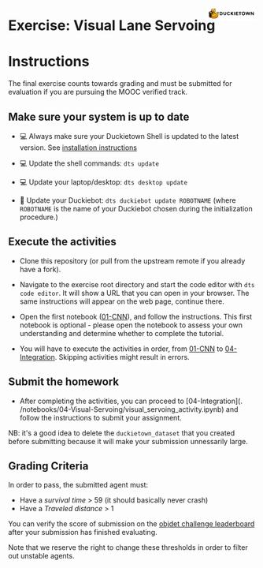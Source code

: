 # **Exercise: Visual Lane Servoing**
<img src="./assets/images/dtlogo.png" alt="Duckietown" width="20%" style="margin-top:-75px; display: block; float: right">

# Instructions

The final exercise counts towards grading and must be submitted for evaluation if you are pursuing the MOOC verified track.


## Make sure your system is up to date

- 💻 Always make sure your Duckietown Shell is updated to the latest version. See [installation instructions](https://github.com/duckietown/duckietown-shell)

- 💻 Update the shell commands: `dts update`

- 💻 Update your laptop/desktop: `dts desktop update`

- 🚙 Update your Duckiebot: `dts duckiebot update ROBOTNAME` (where `ROBOTNAME` is the name of your Duckiebot chosen during the initialization procedure.)


## Execute the activities

- Clone this repository (or pull from the upstream remote if you already have a fork).

- Navigate to the exercise root directory and start the code editor with `dts code editor`. It will show a URL that you can open in your browser. The same instructions will appear on the web page, continue there.

- Open the first notebook ([01-CNN](./notebooks/01-CNN/cnn_tutorial.ipynb)), and follow the instructions. This first 
  notebook is optional - please open the notebook to assess your own understanding and determine whether to complete 
  the tutorial.

- You will have to execute the activities in order, from [01-CNN](./notebooks/01-CNN/cnn_tutorial.ipynb) to [04-Integration](./notebooks/04-Integration/integration.ipynb). Skipping activities might result in errors.


## Submit the homework

- After completing the activities, you can proceed to [04-Integration](.
  /notebooks/04-Visual-Servoing/visual_servoing_activity.ipynb) and follow the instructions to submit your assignment.

NB: it's a good idea to delete the `duckietown_dataset` that you created before submitting because it will make your submission unnessarily large. 

## Grading Criteria

In order to pass, the submitted agent must:
 
 - Have a _survival time_ > 59 (it should basically never crash)
 - Have a _Traveled distance_ > 1

You can verify the score of submission on the [objdet challenge leaderboard](https://challenges.duckietown.org/v4/humans/challenges/lx22-objdet/leaderboard) after your submission has finished evaluating. 

Note that we reserve the right to change these thresholds in order to filter out unstable agents.

